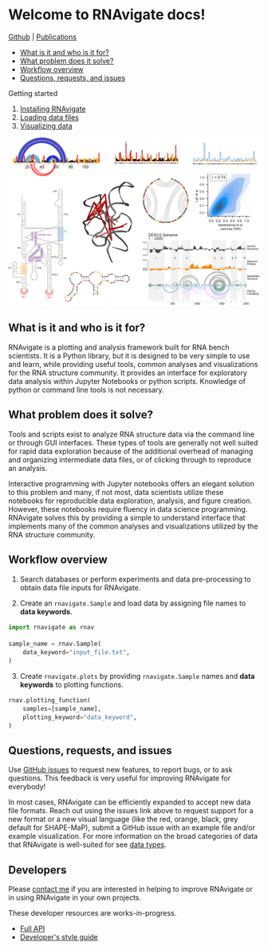 Welcome to RNAvigate docs!
==========================

[Github](https://github.com/Weeks-UNC/RNAvigate) | [Publications](publications.md)

- [What is it and who is it for?](#what-is-it-and-who-is-it-for)
- [What problem does it solve?](#what-problem-does-it-solve)
- [Workflow overview](#workflow-overview)
- [Questions, requests, and issues](#questions-requests-and-issues)

Getting started

1. [Installing RNAvigate](installing-rnavigate.md)
2. [Loading data files](loading-data.md)
3. [Visualizing data](visualizing-data.md)

![demo plots](./images/demo_plots.png)

## What is it and who is it for?

RNAvigate is a plotting and analysis framework built for RNA bench scientists.
It is a Python library, but it is designed to be very simple to use and learn,
while providing useful tools, common analyses and visualizations for the
RNA structure community. It provides an interface for exploratory data analysis
within Jupyter Notebooks or python scripts. Knowledge of python or command line
tools is not necessary.

## What problem does it solve?

Tools and scripts exist to analyze RNA structure data via the command line or
through GUI interfaces. These types of tools are generally not well suited for
rapid data exploration because of the additional overhead of managing and
organizing intermediate data files, or of clicking through to reproduce an
analysis.

Interactive programming with Jupyter notebooks offers an elegant solution to
this problem and many, if not most, data scientists utilize these notebooks for
reproducible data exploration, analysis, and figure creation. However, these
notebooks require fluency in data science programming. RNAvigate solves this by
providing a simple to understand interface that implements many of the common
analyses and visualizations utilized by the RNA structure community.

## Workflow overview

1) Search databases or perform experiments and data pre-processing to
   obtain data file inputs for RNAvigate.

2) Create an `rnavigate.Sample` and load data by assigning file names to
   **data keywords**.

```python
import rnavigate as rnav

sample_name = rnav.Sample(
    data_keyword="input_file.txt",
)
```

3) Create `rnavigate.plots` by providing `rnavigate.Sample` names and
   **data keywords** to plotting functions.

```python
rnav.plotting_function(
    samples=[sample_name],
    plotting_keyword="data_keyword",
)
```

## Questions, requests, and issues

Use [GitHub issues](https://github.com/Weeks-UNC/RNAvigate/issues) to request
new features, to report bugs, or to ask questions. This feedback is very
useful for improving RNAvigate for everybody!

In most cases, RNAvigate can be efficiently expanded to accept new data file
formats. Reach out using the issues link above to request support for a new
format or a new visual language (like the red, orange, black, grey default
for SHAPE-MaP), submit a GitHub issue with an example file and/or example visualization. For more information on the broad categories of data that
RNAvigate is well-suited for see [data types](data-types.md).

## Developers

Please [contact me](mailto:psirving@email.unc.edu) if you are interested in
helping to improve RNAvigate or in using RNAvigate in your own projects.

These developer resources are works-in-progress.
- [Full API](full_api_index.md)
- [Developer's style guide](dev_style_guide.md)
